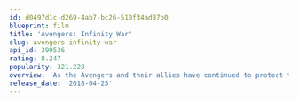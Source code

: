 ```yaml
---
id: d0497d1c-d269-4ab7-bc26-510f34ad87b0
blueprint: film
title: 'Avengers: Infinity War'
slug: avengers-infinity-war
api_id: 299536
rating: 8.247
popularity: 321.228
overview: 'As the Avengers and their allies have continued to protect the world from threats too large for any one hero to handle, a new danger has emerged from the cosmic shadows: Thanos. A despot of intergalactic infamy, his goal is to collect all six Infinity Stones, artifacts of unimaginable power, and use them to inflict his twisted will on all of reality. Everything the Avengers have fought for has led up to this moment - the fate of Earth and existence itself has never been more uncertain.'
release_date: '2018-04-25'
---
```


